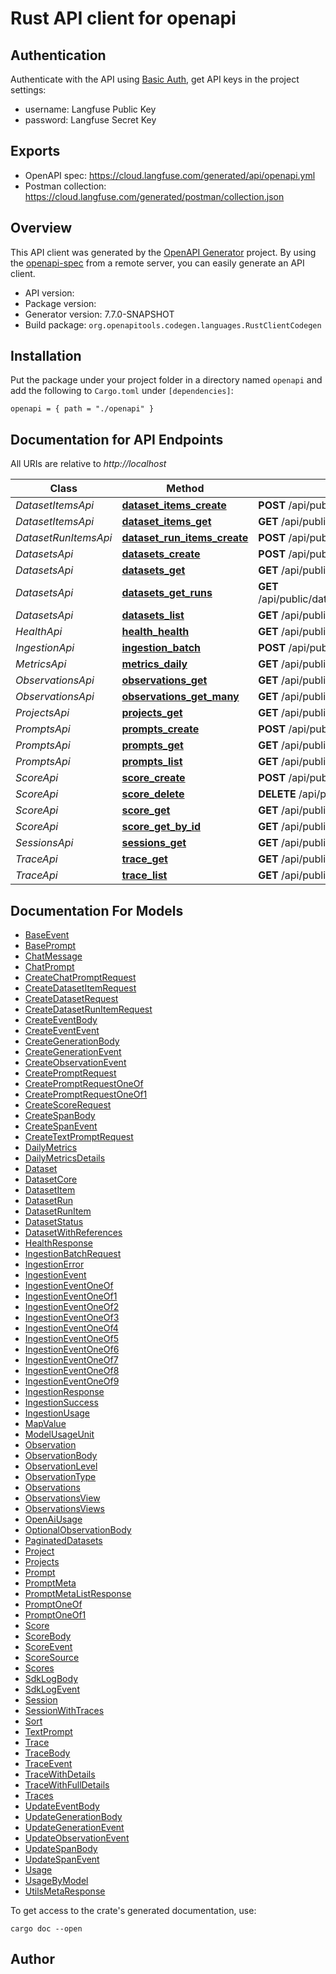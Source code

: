 # Rust API client for openapi

## Authentication

Authenticate with the API using [Basic Auth](https://en.wikipedia.org/wiki/Basic_access_authentication), get API keys in the project settings:

- username: Langfuse Public Key
- password: Langfuse Secret Key

## Exports

- OpenAPI spec: https://cloud.langfuse.com/generated/api/openapi.yml
- Postman collection: https://cloud.langfuse.com/generated/postman/collection.json


## Overview

This API client was generated by the [OpenAPI Generator](https://openapi-generator.tech) project.  By using the [openapi-spec](https://openapis.org) from a remote server, you can easily generate an API client.

- API version: 
- Package version: 
- Generator version: 7.7.0-SNAPSHOT
- Build package: `org.openapitools.codegen.languages.RustClientCodegen`

## Installation

Put the package under your project folder in a directory named `openapi` and add the following to `Cargo.toml` under `[dependencies]`:

```
openapi = { path = "./openapi" }
```

## Documentation for API Endpoints

All URIs are relative to *http://localhost*

Class | Method | HTTP request | Description
------------ | ------------- | ------------- | -------------
*DatasetItemsApi* | [**dataset_items_create**](docs/DatasetItemsApi.md#dataset_items_create) | **POST** /api/public/dataset-items | 
*DatasetItemsApi* | [**dataset_items_get**](docs/DatasetItemsApi.md#dataset_items_get) | **GET** /api/public/dataset-items/{id} | 
*DatasetRunItemsApi* | [**dataset_run_items_create**](docs/DatasetRunItemsApi.md#dataset_run_items_create) | **POST** /api/public/dataset-run-items | 
*DatasetsApi* | [**datasets_create**](docs/DatasetsApi.md#datasets_create) | **POST** /api/public/datasets | 
*DatasetsApi* | [**datasets_get**](docs/DatasetsApi.md#datasets_get) | **GET** /api/public/datasets/{datasetName} | 
*DatasetsApi* | [**datasets_get_runs**](docs/DatasetsApi.md#datasets_get_runs) | **GET** /api/public/datasets/{datasetName}/runs/{runName} | 
*DatasetsApi* | [**datasets_list**](docs/DatasetsApi.md#datasets_list) | **GET** /api/public/datasets | 
*HealthApi* | [**health_health**](docs/HealthApi.md#health_health) | **GET** /api/public/health | 
*IngestionApi* | [**ingestion_batch**](docs/IngestionApi.md#ingestion_batch) | **POST** /api/public/ingestion | 
*MetricsApi* | [**metrics_daily**](docs/MetricsApi.md#metrics_daily) | **GET** /api/public/metrics/daily | 
*ObservationsApi* | [**observations_get**](docs/ObservationsApi.md#observations_get) | **GET** /api/public/observations/{observationId} | 
*ObservationsApi* | [**observations_get_many**](docs/ObservationsApi.md#observations_get_many) | **GET** /api/public/observations | 
*ProjectsApi* | [**projects_get**](docs/ProjectsApi.md#projects_get) | **GET** /api/public/projects | 
*PromptsApi* | [**prompts_create**](docs/PromptsApi.md#prompts_create) | **POST** /api/public/v2/prompts | 
*PromptsApi* | [**prompts_get**](docs/PromptsApi.md#prompts_get) | **GET** /api/public/v2/prompts/{promptName} | 
*PromptsApi* | [**prompts_list**](docs/PromptsApi.md#prompts_list) | **GET** /api/public/v2/prompts | 
*ScoreApi* | [**score_create**](docs/ScoreApi.md#score_create) | **POST** /api/public/scores | 
*ScoreApi* | [**score_delete**](docs/ScoreApi.md#score_delete) | **DELETE** /api/public/scores/{scoreId} | 
*ScoreApi* | [**score_get**](docs/ScoreApi.md#score_get) | **GET** /api/public/scores | 
*ScoreApi* | [**score_get_by_id**](docs/ScoreApi.md#score_get_by_id) | **GET** /api/public/scores/{scoreId} | 
*SessionsApi* | [**sessions_get**](docs/SessionsApi.md#sessions_get) | **GET** /api/public/sessions/{sessionId} | 
*TraceApi* | [**trace_get**](docs/TraceApi.md#trace_get) | **GET** /api/public/traces/{traceId} | 
*TraceApi* | [**trace_list**](docs/TraceApi.md#trace_list) | **GET** /api/public/traces | 


## Documentation For Models

 - [BaseEvent](docs/BaseEvent.md)
 - [BasePrompt](docs/BasePrompt.md)
 - [ChatMessage](docs/ChatMessage.md)
 - [ChatPrompt](docs/ChatPrompt.md)
 - [CreateChatPromptRequest](docs/CreateChatPromptRequest.md)
 - [CreateDatasetItemRequest](docs/CreateDatasetItemRequest.md)
 - [CreateDatasetRequest](docs/CreateDatasetRequest.md)
 - [CreateDatasetRunItemRequest](docs/CreateDatasetRunItemRequest.md)
 - [CreateEventBody](docs/CreateEventBody.md)
 - [CreateEventEvent](docs/CreateEventEvent.md)
 - [CreateGenerationBody](docs/CreateGenerationBody.md)
 - [CreateGenerationEvent](docs/CreateGenerationEvent.md)
 - [CreateObservationEvent](docs/CreateObservationEvent.md)
 - [CreatePromptRequest](docs/CreatePromptRequest.md)
 - [CreatePromptRequestOneOf](docs/CreatePromptRequestOneOf.md)
 - [CreatePromptRequestOneOf1](docs/CreatePromptRequestOneOf1.md)
 - [CreateScoreRequest](docs/CreateScoreRequest.md)
 - [CreateSpanBody](docs/CreateSpanBody.md)
 - [CreateSpanEvent](docs/CreateSpanEvent.md)
 - [CreateTextPromptRequest](docs/CreateTextPromptRequest.md)
 - [DailyMetrics](docs/DailyMetrics.md)
 - [DailyMetricsDetails](docs/DailyMetricsDetails.md)
 - [Dataset](docs/Dataset.md)
 - [DatasetCore](docs/DatasetCore.md)
 - [DatasetItem](docs/DatasetItem.md)
 - [DatasetRun](docs/DatasetRun.md)
 - [DatasetRunItem](docs/DatasetRunItem.md)
 - [DatasetStatus](docs/DatasetStatus.md)
 - [DatasetWithReferences](docs/DatasetWithReferences.md)
 - [HealthResponse](docs/HealthResponse.md)
 - [IngestionBatchRequest](docs/IngestionBatchRequest.md)
 - [IngestionError](docs/IngestionError.md)
 - [IngestionEvent](docs/IngestionEvent.md)
 - [IngestionEventOneOf](docs/IngestionEventOneOf.md)
 - [IngestionEventOneOf1](docs/IngestionEventOneOf1.md)
 - [IngestionEventOneOf2](docs/IngestionEventOneOf2.md)
 - [IngestionEventOneOf3](docs/IngestionEventOneOf3.md)
 - [IngestionEventOneOf4](docs/IngestionEventOneOf4.md)
 - [IngestionEventOneOf5](docs/IngestionEventOneOf5.md)
 - [IngestionEventOneOf6](docs/IngestionEventOneOf6.md)
 - [IngestionEventOneOf7](docs/IngestionEventOneOf7.md)
 - [IngestionEventOneOf8](docs/IngestionEventOneOf8.md)
 - [IngestionEventOneOf9](docs/IngestionEventOneOf9.md)
 - [IngestionResponse](docs/IngestionResponse.md)
 - [IngestionSuccess](docs/IngestionSuccess.md)
 - [IngestionUsage](docs/IngestionUsage.md)
 - [MapValue](docs/MapValue.md)
 - [ModelUsageUnit](docs/ModelUsageUnit.md)
 - [Observation](docs/Observation.md)
 - [ObservationBody](docs/ObservationBody.md)
 - [ObservationLevel](docs/ObservationLevel.md)
 - [ObservationType](docs/ObservationType.md)
 - [Observations](docs/Observations.md)
 - [ObservationsView](docs/ObservationsView.md)
 - [ObservationsViews](docs/ObservationsViews.md)
 - [OpenAiUsage](docs/OpenAiUsage.md)
 - [OptionalObservationBody](docs/OptionalObservationBody.md)
 - [PaginatedDatasets](docs/PaginatedDatasets.md)
 - [Project](docs/Project.md)
 - [Projects](docs/Projects.md)
 - [Prompt](docs/Prompt.md)
 - [PromptMeta](docs/PromptMeta.md)
 - [PromptMetaListResponse](docs/PromptMetaListResponse.md)
 - [PromptOneOf](docs/PromptOneOf.md)
 - [PromptOneOf1](docs/PromptOneOf1.md)
 - [Score](docs/Score.md)
 - [ScoreBody](docs/ScoreBody.md)
 - [ScoreEvent](docs/ScoreEvent.md)
 - [ScoreSource](docs/ScoreSource.md)
 - [Scores](docs/Scores.md)
 - [SdkLogBody](docs/SdkLogBody.md)
 - [SdkLogEvent](docs/SdkLogEvent.md)
 - [Session](docs/Session.md)
 - [SessionWithTraces](docs/SessionWithTraces.md)
 - [Sort](docs/Sort.md)
 - [TextPrompt](docs/TextPrompt.md)
 - [Trace](docs/Trace.md)
 - [TraceBody](docs/TraceBody.md)
 - [TraceEvent](docs/TraceEvent.md)
 - [TraceWithDetails](docs/TraceWithDetails.md)
 - [TraceWithFullDetails](docs/TraceWithFullDetails.md)
 - [Traces](docs/Traces.md)
 - [UpdateEventBody](docs/UpdateEventBody.md)
 - [UpdateGenerationBody](docs/UpdateGenerationBody.md)
 - [UpdateGenerationEvent](docs/UpdateGenerationEvent.md)
 - [UpdateObservationEvent](docs/UpdateObservationEvent.md)
 - [UpdateSpanBody](docs/UpdateSpanBody.md)
 - [UpdateSpanEvent](docs/UpdateSpanEvent.md)
 - [Usage](docs/Usage.md)
 - [UsageByModel](docs/UsageByModel.md)
 - [UtilsMetaResponse](docs/UtilsMetaResponse.md)


To get access to the crate's generated documentation, use:

```
cargo doc --open
```

## Author



